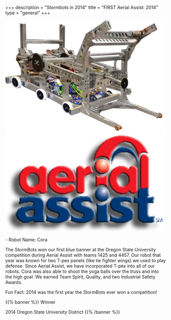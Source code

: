 +++
description = "Stormbots in 2014"
title = "FIRST Aerial Assist: 2014"
type = "general"
+++

<img style="text-align: right" src="/images/RobotsIcons/2014 Robot.png" width="500"/>
<img style="text-align: right" src="/images/games/firstaerial_assist.png" width="530"/>
<br />
<p>
- Robot Name: Cora

The StormBots won our first blue banner at the Oregon State University competition during Aerial Assist with teams 1425 and 4457. Our robot that year was known for two T-pex panels (like tie fighter wings) we used to play defense. Since Aerial Assist, we have incorporated T-pex into all of our robots. Cora was also able to shoot the yoga balls over the truss and into the high goal. We earned Team Spirit, Quality, and two Industrial Safety Awards.

Fun Fact: 2014 was the first year the StormBots ever won a competition!
</p>

{{% banner %}}
Winner

2014 Oregon State University District
{{% /banner %}}
